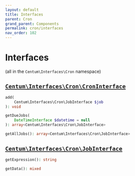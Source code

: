 ```yaml
---
layout: default
title: Interfaces
parent: Cron
grand_parent: Components
permalink: cron/interfaces
nav_order: 102
---
```




# Interfaces

(all in the `Centum\Interfaces\Cron` namespace)



## [`Centum\Interfaces\Cron\CronInterface`](https://github.com/SidRoberts/centum/blob/development/src/Interfaces/Cron/CronInterface.php)

```php
add(
    Centum\Interfaces\Cron\JobInterface $job
): void
```

```php
getDueJobs(
    DateTimeInterface $datetime = null
): array<Centum\Interfaces\Cron\JobInterface>
```

```php
getAllJobs(): array<Centum\Interfaces\Cron\JobInterface>
```



## [`Centum\Interfaces\Cron\JobInterface`](https://github.com/SidRoberts/centum/blob/development/src/Interfaces/Cron/JobInterface.php)

```php
getExpression(): string
```

```php
getData(): mixed
```
